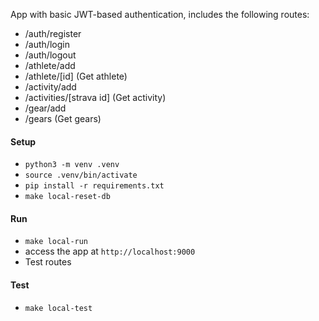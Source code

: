 App with basic JWT-based authentication, includes the following routes:

- /auth/register
- /auth/login
- /auth/logout
- /athlete/add
- /athlete/[id] (Get athlete)
- /activity/add
- /activities/[strava id] (Get activity)
- /gear/add
- /gears (Get gears)

#### Setup

- `python3 -m venv .venv`
- `source .venv/bin/activate`
- `pip install -r requirements.txt`
- `make local-reset-db`

#### Run

- `make local-run`
- access the app at `http://localhost:9000`
- Test routes

#### Test

- `make local-test`
